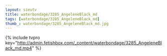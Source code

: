 ```yaml
--- 
layout: sieutv
title: waterbondage/3285_AngeleneBlack_md
tags: [waterbondage/3285_AngeleneBlack_md]
thumb_: waterbondage/3285_AngeleneBlack_md.jpg
---
```

{% include tvpro key="http://admin.fetishbox.com/_content/waterbondage/3285_AngeleneBlack_md.mp4" %} 
